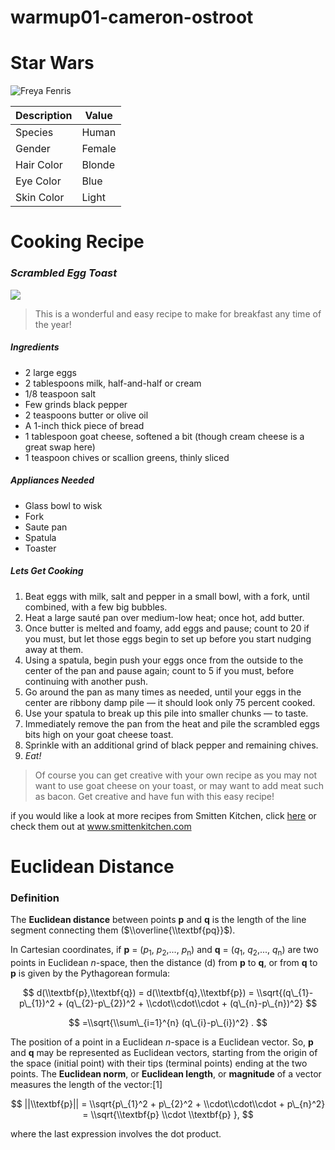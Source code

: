warmup01-cameron-ostroot
================

**Star Wars**
=============

![Freya Fenris](https://vignette.wikia.nocookie.net/starwars/images/4/43/SWResistance-FreyaFenris.jpg/revision/latest?cb=20180914204850)

| Description | Value  |
|-------------|--------|
| Species     | Human  |
| Gender      | Female |
| Hair Color  | Blonde |
| Eye Color   | Blue   |
| Skin Color  | Light  |

**Cooking Recipe**
==================

### *Scrambled Egg Toast*

![](https://i2.wp.com/farm5.static.flickr.com/4015/4628449808_794242d62b_z.jpg?zoom=2)

> This is a wonderful and easy recipe to make for breakfast any time of the year!

##### *Ingredients*

-   2 large eggs
-   2 tablespoons milk, half-and-half or cream
-   1/8 teaspoon salt
-   Few grinds black pepper
-   2 teaspoons butter or olive oil
-   A 1-inch thick piece of bread
-   1 tablespoon goat cheese, softened a bit (though cream cheese is a great swap here)
-   1 teaspoon chives or scallion greens, thinly sliced

##### *Appliances Needed*

-   Glass bowl to wisk
-   Fork
-   Saute pan
-   Spatula
-   Toaster

##### *Lets Get Cooking*

1.  Beat eggs with milk, salt and pepper in a small bowl, with a fork, until combined, with a few big bubbles.
2.  Heat a large sauté pan over medium-low heat; once hot, add butter.
3.  Once butter is melted and foamy, add eggs and pause; count to 20 if you must, but let those eggs begin to set up before you start nudging away at them.
4.  Using a spatula, begin push your eggs once from the outside to the center of the pan and pause again; count to 5 if you must, before continuing with another push.
5.  Go around the pan as many times as needed, until your eggs in the center are ribbony damp pile — it should look only 75 percent cooked.
6.  Use your spatula to break up this pile into smaller chunks — to taste.
7.  Immediately remove the pan from the heat and pile the scrambled eggs bits high on your goat cheese toast.
8.  Sprinkle with an additional grind of black pepper and remaining chives.
9.  *Eat!*

> Of course you can get creative with your own recipe as you may not want to use goat cheese on your toast, or may want to add meat such as bacon. Get creative and have fun with this easy recipe!

if you would like a look at more recipes from Smitten Kitchen, click [here](https://smittenkitchen.com/) or check them out at www.smittenkitchen.com

**Euclidean Distance**
======================

### Definition

The **Euclidean distance** between points **p** and **q** is the length of the line segment connecting them ($\\overline{\\textbf{pq}}$).

In Cartesian coordinates, if **p** = (*p*<sub>1</sub>, *p*<sub>2</sub>,..., *p*<sub>n</sub>) and **q** = (*q*<sub>1</sub>, *q*<sub>2</sub>,..., *q*<sub>n</sub>) are two points in Euclidean *n*-space, then the distance (d) from **p** to **q**, or from **q** to **p** is given by the Pythagorean formula:

$$   d(\\textbf{p},\\textbf{q}) = d(\\textbf{q},\\textbf{p}) =  \\sqrt{(q\_{1}-p\_{1})^2 + (q\_{2}-p\_{2})^2 + \\cdot\\cdot\\cdot + (q\_{n}-p\_{n})^2} $$

$$ =\\sqrt{\\sum\_{i=1}^{n} (q\_{i}-p\_{i})^2} . $$

The position of a point in a Euclidean *n*-space is a Euclidean vector. So, **p** and **q** may be represented as Euclidean vectors, starting from the origin of the space (initial point) with their tips (terminal points) ending at the two points. The **Euclidean norm**, or **Euclidean length**, or **magnitude** of a vector measures the length of the vector:\[1\]

$$ ||\\textbf{p}|| =  \\sqrt{p\_{1}^2 + p\_{2}^2 + \\cdot\\cdot\\cdot + p\_{n}^2} = \\sqrt{\\textbf{p} \\cdot \\textbf{p} }, $$

where the last expression involves the dot product.
